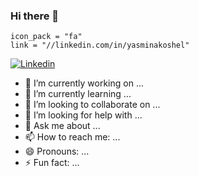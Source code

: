 ### Hi there 👋

    icon_pack = "fa"
    link = "//linkedin.com/in/yasminakoshel"
[![Linkedin](https://img.shields.io/badge/LinkedIn-Ahmad%20Sawalqeh-blue?logo=Linkedin&logoColor=blue&labelColor=white)](https://www.linkedin.com/in/yasminakoshel/)

- 🔭 I’m currently working on ...
- 🌱 I’m currently learning ...
- 👯 I’m looking to collaborate on ...
- 🤔 I’m looking for help with ...
- 💬 Ask me about ...
- 📫 How to reach me: ...
- 😄 Pronouns: ...
- ⚡ Fun fact: ...

